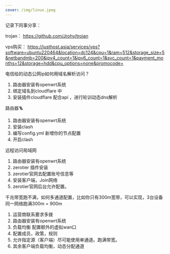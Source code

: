 ```yaml
---
cover: /img/linux.jpeg
---
```


记录下同事分享：

trojan： <https://github.com/Jrohy/trojan>

vps购买：
<https://justhost.asia/services/vps?software=ubuntu220464&location=dc124&cpu=1&ram=512&storage_size=5&netbandmb=200&ipv4_count=1&ipv6_count=1&svc_count=1&payment_months=12&storage=hdd&cpu_options=none&promocode=>

电信给的动态公网ip如何用域名解析访问？

1. 路由器安装有openwrt系统
2. 绑定域名到cloudflare 中
3. 安装插件cloudflare 配合api ，进行轮训动态dns解析

路由器🪜

1. 路由器安装有openwrt系统
2. 安装clash
3. 编写config.yml 新增你的节点配置
4. 开启clash

远程访问局域网

1. 路由器安装有openwrt系统
2. zerotier 插件安装
3. zerotier官网去配置账号信息等
4. 安装客户端，Join网络
5. zerotier官网后台允许配置。

千兆带宽跑不满，如何多通道配置，比如你只有300m宽带，可以实现，3台设备同一网络跑满300m  = 900m

1. 运营商联系要求多拨
2. 路由器安装有openwrt系统
3. 负载均衡 配置额外的虚拟wan口
4. 配置成员，政策，规则
5. 允许指定源（客户端）尽可能使用单通道。跑满带宽。
6. 其余客户端负载均衡，动态分配通道
